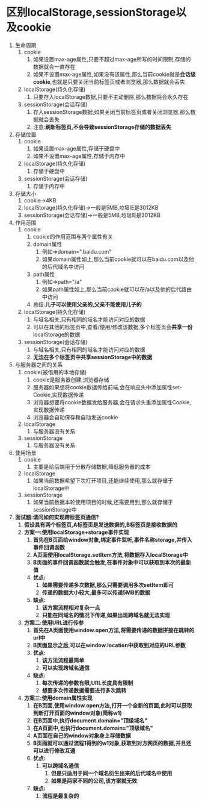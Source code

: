 # 区别localStorage,sessionStorage以及cookie

1. 生命周期
   1. cookie
      1. 如果设置max-age属性,只要不超过max-age所写的时间限制,存储的数据就会一直存在
      2. 如果不设置max-age属性,如果没有该属性,那么当前cookie就是**会话级cookie**,也就是只要关闭当前标签页或者浏览器,那么数据就会丢失
   2. localStorage(持久化存储)
      1. 只要存入localStorage数据,只要不主动删除,那么数据将会永久存在
   3. sessionStorage(会话存储)
      1. 存入sessionStorage数据,如果关闭当前标签页或者关闭浏览器,那么数据就会丢失
      2. 注意:**刷新标签页,不会导致sessionStorage存储的数据丢失**
2. 存储位置
   1. cookie
      1. 如果设置max-age属性,存储于硬盘中
      2. 如果不设置max-age属性,存储于内存中
   2. localStorage(持久化存储)
      1. 存储于硬盘中
   3. sessionStorage(会话存储)
      1. 存储于内存中
3. 存储大小
   1. cookie->4KB
   2. localStorage(持久化存储)->一般是5MB,垃圾IE是3012KB
   3. sessionStorage(会话存储)->一般是5MB,垃圾IE是3012KB
4. 作用范围
   1. cookie
      1. cookie的作用范围与两个属性有关
      2. domain属性
         1. 例如=>domain=".baidu.com"
         2. 如果domain属性如上,那么当前cookie就可以在baidu.com以及他的后代域名中访问
      3. path属性
         1. 例如=>path="/a"
         2. 如果path属性如上,那么当前cookie就可以在/a以及他的后代路由中访问
      4. 总结:**儿子可以使用父亲的,父亲不能使用儿子的**
   2. localStorage(持久化存储)
      1. 与域名相关,只有相同的域名才能访问对应的数据
      2. 可以在其他的标签页中,查看/使用/修改该数据,多个标签页会**共享一份**localStorage的数据
   3. sessionStorage(会话存储)
      1. 与域名相关,只有相同的域名才能访问对应的数据
      2. **无法在多个标签页中共享sessionStorage中的数据**
5. 与服务器之间的关系
   1. cookie(被借用的本地存储)
      1. cookie是服务器创建,浏览器存储
      2. 服务器如果想将cookie数据传给前端,会在响应头中添加属性set-Cookie,实现数据传递
      3. 浏览器想要将cookie数据发给服务器,会在请求头重添加属性Cookie,实现数据传递
      4. 浏览器会自动保存和自动发送cookie
   2. localStorage
      1. 与服务器没有关系
   3. sessionStorage
      1. 与服务器没有关系
6. 使用场景
   1. cookie
      1. 主要是给后端用于分散存储数据,降低服务器的成本
   2. localStorage
      1. 如果当前数据希望下次打开项目,还能继续使用,那么就存储于localStorage中
   3. sessionStorage
      1. 如果当前数据本轮使用项目的时候,还需要用到,那么就存储于sessionStorage中
7. **面试题:请问如何实现跨标签页通信?**
   1. **假设具有两个标签页,A标签页是发送数据的,B标签页是接收数据的**
   2. **方案一:使用localStorage+storage事件实现**
      1. **首先在B页面给window对象,绑定事件监听,事件名称storage,并传入事件回调函数**
      2. **A页面使用localStorage.setItem方法,将数据存入localStorage中**
      3. **B页面的事件回调函数就会触发,在事件对象中可以获取到本次的最新值**
      4. **优点:**
         1. **如果需要传递多次数据,那么只需要调用多次setItem即可**
         2. **传递的数据大小较大,最多可以传递5MB的数据**
      5. **缺点:**
         1. **该方案流程相对复杂一点**
         2. **只能在同域名的情况下传递,如果出现跨域名就无法实现**
   3. **方案二:使用URL进行传参**
      1. **首先在A页面使用window.open方法,将需要传递的数据拼接在跳转的url中**
      2. **B页面显示之后,可以在window.location中获取到对应的URL参数**
      3. **优点:**
         1. **该方法流程最简单**
         2. **可以实现跨域名通信**
      4. **缺点:**
         1. **每次传递的参数有限,URL长度具有限制**
         2. **想要多次传递数据需要进行多次跳转**
   4. **方案三:使用domain属性实现**
      1. **在B页面,使用window.open方法,打开一个全新的页面,此时可以获取到新打开页面的window对象(简称w1)**
      2. **在B页面中,执行document.domain="顶级域名"**
      3. **在A页面中,也执行document.domain="顶级域名"**
      4. **A页面在自己的window对象身上存储数据**
      5. **B页面就可以通过流程1得到的w1对象,获取到对方网页的数据,并且还可以进行修改互通**
      6. **优点:**
         1. **可以跨域名通信**
            1. **但是只适用于同一个域名衍生出来的后代域名中使用**
            2. **如果是两家不同的公司,该方案就无效**
      7. **缺点:**
         1. **流程是最复杂的**